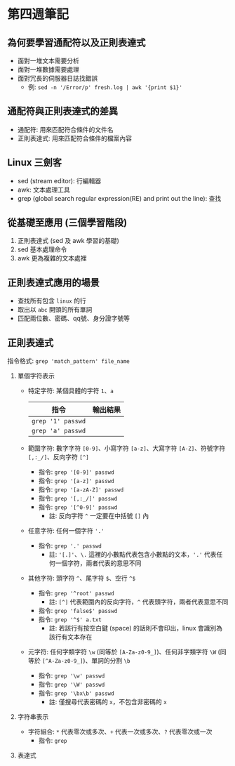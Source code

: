 # 第四週筆記
## 為何要學習通配符以及正則表達式
* 面對一堆文本需要分析
* 面對一堆數據需要處理
* 面對冗長的伺服器日誌找錯誤
    + 例: `sed -n '/Error/p' fresh.log | awk '{print $1}'`
## 通配符與正則表達式的差異
* 通配符: 用來匹配符合條件的文件名
* 正則表達式: 用來匹配符合條件的檔案內容
## Linux 三劍客
* sed (stream editor): 行編輯器
* awk: 文本處理工具
* grep (global search regular expression(RE) and print out the line): 查找
## 從基礎至應用 (三個學習階段)
1. 正則表達式 (sed 及 awk 學習的基礎)
2. sed 基本處理命令
3. awk 更為複雜的文本處裡
## 正則表達式應用的場景
* 查找所有包含 `linux` 的行
* 取出以 `abc` 開頭的所有單詞
* 匹配兩位數、密碼、qq號、身分證字號等
## 正則表達式
指令格式: `grep 'match_pattern' file_name`
1. 單個字符表示
    * 特定字符: 某個具體的字符 `1`、`a`

        | 指令 | 輸出結果 |
        | ---- | ---- |
        | `grep '1' passwd` |  |
        | `grep 'a' passwd` |  |
    * 範圍字符: 數字字符 `[0-9]`、小寫字符 `[a-z]`、大寫字符 `[A-Z]`、符號字符 `[,:_/]`、反向字符 `[^]`
        * 指令: `grep '[0-9]' passwd` 
        * 指令: `grep '[a-z]' passwd` 
        * 指令: `grep '[a-zA-Z]' passwd`
        * 指令: `grep '[,:_/]' passwd`
        * 指令: `grep '[^0-9]' passwd` 
            * 註: 反向字符 `^` 一定要在中括號 `[]` 內
    * 任意字符: 任何一個字符 `'.'`
        * 指令: `grep '.' passwd`
            * 註: `'[.]'`、`\.` 這裡的小數點代表包含小數點的文本，`'.'` 代表任何一個字符，兩者代表的意思不同 
    * 其他字符: 頭字符 `^`、尾字符 `$`、空行 `^$`
        * 指令: `grep '^root' passwd`
            * 註: `[^]` 代表範圍內的反向字符，`^` 代表頭字符，兩者代表意思不同
        * 指令: `grep 'false$' passwd`
        * 指令: `grep '^$' a.txt`
            * 註: 若該行有按空白鍵 (space) 的話則不會印出，linux 會識別為該行有文本存在
    * 元字符: 任何字類字符 `\w` (同等於 `[A-Za-z0-9_]`)、任何非字類字符 `\W` (同等於 `[^A-Za-z0-9_]`)、單詞的分割 `\b`
        * 指令: `grep '\w' passwd`
        * 指令: `grep '\W' passwd`
        * 指令: `grep '\bx\b' passwd` 
            * 註: 僅搜尋代表密碼的 `x`，不包含非密碼的 `x`
2. 字符串表示
    * 字符組合: `*` 代表零次或多次、`+` 代表一次或多次、`?` 代表零次或一次
        * 指令: `grep`

3. 表達式

